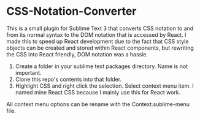 # CSS-Notation-Converter
This is a small plugin for Sublime Text 3 that converts CSS notation to and from its normal syntax to the DOM notation that is accessed by React. I made this to speed up React development due to the fact that CSS style objects can be created and stored within React components, but rewriting the CSS into React friendly, DOM notation was a hassle.

1. Create a folder in your sublime text packages directory. Name is not important.
2. Clone this repo's contents into that folder.
3. Highlight CSS and right click the selection. Select context menu item. I named mine React CSS because I mainly use this for React work. 

All context menu options can be rename with the Context.sublime-menu file.
